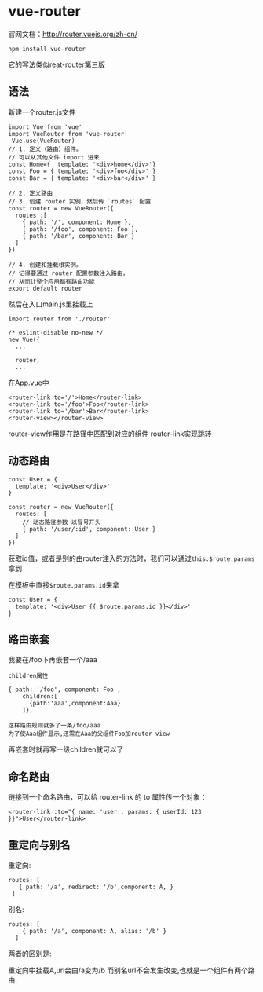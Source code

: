 # vue-router

官网文档：http://router.vuejs.org/zh-cn/

```
npm install vue-router
```
它的写法类似reat-router第三版

## 语法

新建一个router.js文件

```
import Vue from 'vue'
import VueRouter from 'vue-router'
 Vue.use(VueRouter)
// 1. 定义（路由）组件。
// 可以从其他文件 import 进来
const Home={  template: '<div>home</div>'}
const Foo = { template: '<div>foo</div>' }
const Bar = { template: '<div>bar</div>' }

// 2. 定义路由
// 3. 创建 router 实例，然后传 `routes` 配置
const router = new VueRouter({
  routes :[
    { path: '/', component: Home },
    { path: '/foo', component: Foo },
    { path: '/bar', component: Bar }
  ]
})

// 4. 创建和挂载根实例。
// 记得要通过 router 配置参数注入路由，
// 从而让整个应用都有路由功能
export default router

```
然后在入口main.js里挂载上
```
import router from './router'

/* eslint-disable no-new */
new Vue({
  ...

  router,
  ...
```
在App.vue中

```
<router-link to='/'>Home</router-link>
<router-link to='/foo'>Foo</router-link>
<router-link to='/bar'>Bar</router-link>
<router-view></router-view>
```
router-view作用是在路径中匹配到对应的组件
router-link实现跳转

## 动态路由

```
const User = {
  template: '<div>User</div>'
}

const router = new VueRouter({
  routes: [
    // 动态路径参数 以冒号开头
    { path: '/user/:id', component: User }
  ]
})
```
获取id值，或者是别的由router注入的方法时，我们可以通过`this.$route.params`拿到

在模板中直接`$route.params.id`来拿

```
const User = {
  template: '<div>User {{ $route.params.id }}</div>'
}
```

## 路由嵌套

我要在/foo下再嵌套一个/aaa

```
children属性

{ path: '/foo', component: Foo ,
    children:[
      {path:'aaa',component:Aaa}
    ]},

这样路由规则就多了一条/foo/aaa
为了使Aaa组件显示,还需在Aaa的父组件Foo加router-view  

```
再嵌套时就再写一级children就可以了

## 命名路由

链接到一个命名路由，可以给 router-link 的 to 属性传一个对象：

```
<router-link :to="{ name: 'user', params: { userId: 123 }}">User</router-link>
```
## 重定向与别名

重定向:
```
routes: [
   { path: '/a', redirect: '/b',component: A, }
 ]
```
别名:

```
routes: [
    { path: '/a', component: A, alias: '/b' }
  ]
```
两者的区别是:

重定向中挂载A,url会由/a变为/b
而别名url不会发生改变,也就是一个组件有两个路由.
